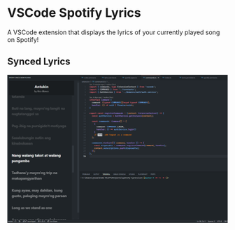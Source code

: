 # VSCode Spotify Lyrics

A VSCode extension that displays the lyrics of your currently played song on Spotify!

## Synced Lyrics

![mockup](media/images/mockup.png)
